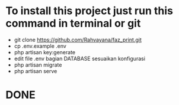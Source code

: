 # To install this project just run this command in terminal or git
- git clone https://github.com/Rahvayana/faz_print.git
- cp .env.example .env
- php artisan key:generate
- edit file .env bagian DATABASE sesuaikan konfigurasi
- php artisan migrate
- php artisan serve
# DONE


